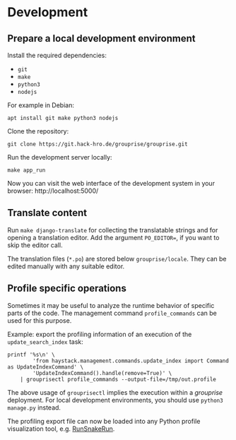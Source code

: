 # Development

## Prepare a local development environment

Install the required dependencies:

* `git`
* `make`
* `python3`
* `nodejs`

For example in Debian:
```shell
apt install git make python3 nodejs
```

Clone the repository:
```shell
git clone https://git.hack-hro.de/grouprise/grouprise.git
```

Run the development server locally:
```shell
make app_run
```

Now you can visit the web interface of the development system in your browser: http://localhost:5000/


## Translate content

Run `make django-translate` for collecting the translatable strings and for opening a translation
editor.
Add the argument `PO_EDITOR=`, if you want to skip the editor call.

The translation files (`*.po`) are stored below `grouprise/locale`.
They can be edited manually with any suitable editor.


## Profile specific operations

Sometimes it may be useful to analyze the runtime behavior of specific parts of the code.
The management command `profile_commands` can be used for this purpose.

Example: export the profiling information of an execution of the `update_search_index` task:
```shell
printf '%s\n' \
        'from haystack.management.commands.update_index import Command as UpdateIndexCommand' \
        'UpdateIndexCommand().handle(remove=True)' \
    | grouprisectl profile_commands --output-file=/tmp/out.profile
```

The above usage of `grouprisectl` implies the execution within a *grouprise* deployment.
For local development environments, you should use `python3 manage.py` instead.

The profiling export file can now be loaded into any Python profile visualization tool, e.g.
[RunSnakeRun](http://www.vrplumber.com/programming/runsnakerun/).
